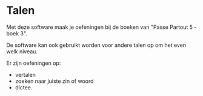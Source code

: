 # Talen
Met deze software maak je oefeningen bij de boeken van "Passe Partout 5 - boek 3". 

De software kan ook gebruikt worden voor andere talen op om het even welk niveau.

Er zijn oefeningen op: 

- vertalen
- zoeken naar juiste zin of woord
- dictee. 
